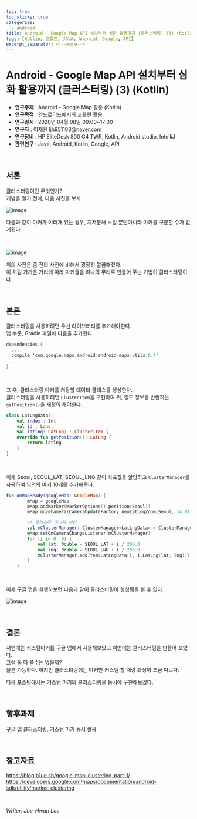 ```yaml
---
toc: true
toc_sticky: true
categories:
  - Android
title: Android - Google Map API 설치부터 심화 활용까지 (클러스터링) (3) (Kotlin)
tags: [Kotlin, 코틀린, JAVA, Android, Google, API]
excerpt_separator: <!--more-->
---
```


# Android - Google Map API 설치부터 심화 활용까지 (클러스터링) (3) (Kotlin)
<!--more-->
* **연구주제** : Android - Google Map 활용 (Kotlin)
* **연구목적** : 안드로이드에서의 코틀린 활용
* **연구일시** : 2020년 04월 08일 09:00~17:00
* **연구자** : 이재환 <ljh951103@naver.com>
* **연구장비** : HP EliteDesk 800 G4 TWR, Kotlin, Android studio, IntelliJ
* **관련연구** : Java, Android, Kotlin, Google, API

<br>

## 서론

클러스터링이란 무엇인가?  
개념을 알기 전에, 다음 사진을 보자.

![image](https://user-images.githubusercontent.com/57826388/76703997-4b191600-6719-11ea-8509-347e66d56d3e.png)

다음과 같이 마커가 여러개 있는 경우, 지저분해 보일 뿐만아니라 마커를 구분할 수가 없게된다.

<br>

![image](https://user-images.githubusercontent.com/57826388/76704014-74d23d00-6719-11ea-87dc-70780dadc5fc.png)

위의 사진은 좀 전의 사진에 비해서 굉장히 깔끔해졌다.  
이 처럼 가까운 거리에 따라 마커들을 하나의 무리로 만들어 주는 기법이 클러스터링이다.

<br>

## 본론

클러스터링을 사용하려면 우선 라이브러리를 추가해야한다.  
앱 수준, Gradle 파일에 다음을 추가한다.

````kotlin
dependencies {
  ...
  compile 'com.google.maps.android:android-maps-utils:0.4'
  ...
}
````

<br>

그 후, 클러스터링 마커를 저장할 데이터 클래스를 생성한다.  
클러스터링을 사용하려면 `ClusterItem`을 구현하여 위, 경도 정보를 반환하는 `getPosition()`을 재정의 해야한다.

````kotlin
class LatLngData(
    val index : Int,
    val id : Long,
    val latlng: LatLng) : ClusterItem {
    override fun getPosition(): LatLng {
        return latlng
    }
}
````

<br>

이제 Seoul, SEOUL_LAT, SEOUL_LNG 같이 좌표값을 할당하고
`ClusterManager`를 사용하여 임의의 마커 10개를 추가해준다.
 
````kotlin
fun onMapReady(googleMap: GoogleMap) {
        mMap = googleMap
        mMap.addMarker(MarkerOptions().position(Seoul))
        mMap.moveCamera(CameraUpdateFactory.newLatLngZoom(Seoul, 14.0f))

        // 클러스터 매니저 생성
        val mClusterManager: ClusterManager<LatLngData> = ClusterManager(this, mMap)
        mMap.setOnCameraChangeListener(mClusterManager)
        for (i in 0..9) {
            val lat: Double = SEOUL_LAT + i / 200.0
            val lng: Double = SEOUL_LNG + i / 200.0
            mClusterManager.addItem(LatLngData(i, i,LatLng(lat, lng)))
        }
    }
````

<br>

이제 구글 맵을 실행하보면 다음과 같이 클러스터링이 형성됨을 볼 수 있다.

![image](https://user-images.githubusercontent.com/57826388/76705077-b5818480-6720-11ea-96a1-ff6d8376aefe.png)

<br>

## 결론

저번에는 커스텀마커를 구글 맵에서 사용해보았고 이번에는 클러스터링을 만들어 보았다.  
그럼 둘 다 쓸수는 없을까?  
물론 가능하다. 하지만 클러스터링에는 마커만 커스텀 할 때랑 과정이 조금 다르다.  

다음 포스팅에서는 커스텀 마커와 클러스터링을 동시에 구현해보겠다.

<br>

## 향후과제

구글 맵 클러스터링, 커스텀 마커 동시 활용

<br>

## 참고자료

<https://blog.b1ue.sh/google-map-clustering-part-1/>  
<https://developers.google.com/maps/documentation/android-sdk/utility/marker-clustering>

<br>

*Writer: Jae-Hwan Lee*


